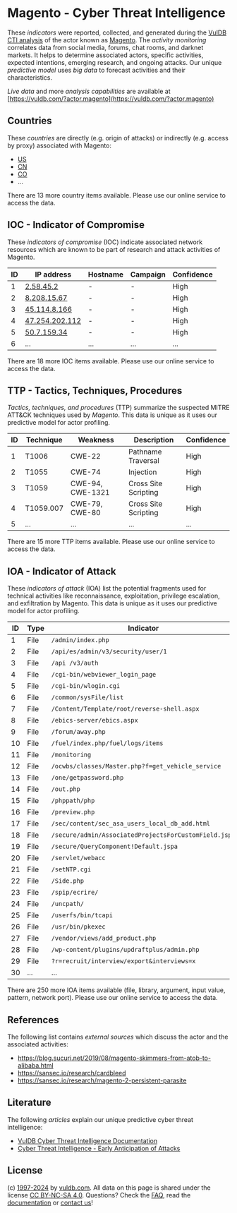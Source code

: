 # Magento - Cyber Threat Intelligence

These _indicators_ were reported, collected, and generated during the [VulDB CTI analysis](https://vuldb.com/?kb.cti) of the actor known as [Magento](https://vuldb.com/?actor.magento). The _activity monitoring_ correlates data from social media, forums, chat rooms, and darknet markets. It helps to determine associated actors, specific activities, expected intentions, emerging research, and ongoing attacks. Our unique _predictive model_ uses _big data_ to forecast activities and their characteristics.

_Live data_ and more _analysis capabilities_ are available at [https://vuldb.com/?actor.magento](https://vuldb.com/?actor.magento)

## Countries

These _countries_ are directly (e.g. origin of attacks) or indirectly (e.g. access by proxy) associated with Magento:

* [US](https://vuldb.com/?country.us)
* [CN](https://vuldb.com/?country.cn)
* [CO](https://vuldb.com/?country.co)
* ...

There are 13 more country items available. Please use our online service to access the data.

## IOC - Indicator of Compromise

These _indicators of compromise_ (IOC) indicate associated network resources which are known to be part of research and attack activities of Magento.

ID | IP address | Hostname | Campaign | Confidence
-- | ---------- | -------- | -------- | ----------
1 | [2.58.45.2](https://vuldb.com/?ip.2.58.45.2) | - | - | High
2 | [8.208.15.67](https://vuldb.com/?ip.8.208.15.67) | - | - | High
3 | [45.114.8.166](https://vuldb.com/?ip.45.114.8.166) | - | - | High
4 | [47.254.202.112](https://vuldb.com/?ip.47.254.202.112) | - | - | High
5 | [50.7.159.34](https://vuldb.com/?ip.50.7.159.34) | - | - | High
6 | ... | ... | ... | ...

There are 18 more IOC items available. Please use our online service to access the data.

## TTP - Tactics, Techniques, Procedures

_Tactics, techniques, and procedures_ (TTP) summarize the suspected MITRE ATT&CK techniques used by _Magento_. This data is unique as it uses our predictive model for actor profiling.

ID | Technique | Weakness | Description | Confidence
-- | --------- | -------- | ----------- | ----------
1 | T1006 | CWE-22 | Pathname Traversal | High
2 | T1055 | CWE-74 | Injection | High
3 | T1059 | CWE-94, CWE-1321 | Cross Site Scripting | High
4 | T1059.007 | CWE-79, CWE-80 | Cross Site Scripting | High
5 | ... | ... | ... | ...

There are 15 more TTP items available. Please use our online service to access the data.

## IOA - Indicator of Attack

These _indicators of attack_ (IOA) list the potential fragments used for technical activities like reconnaissance, exploitation, privilege escalation, and exfiltration by Magento. This data is unique as it uses our predictive model for actor profiling.

ID | Type | Indicator | Confidence
-- | ---- | --------- | ----------
1 | File | `/admin/index.php` | High
2 | File | `/api/es/admin/v3/security/user/1` | High
3 | File | `/api /v3/auth` | High
4 | File | `/cgi-bin/webviewer_login_page` | High
5 | File | `/cgi-bin/wlogin.cgi` | High
6 | File | `/common/sysFile/list` | High
7 | File | `/Content/Template/root/reverse-shell.aspx` | High
8 | File | `/ebics-server/ebics.aspx` | High
9 | File | `/forum/away.php` | High
10 | File | `/fuel/index.php/fuel/logs/items` | High
11 | File | `/monitoring` | Medium
12 | File | `/ocwbs/classes/Master.php?f=get_vehicle_service` | High
13 | File | `/one/getpassword.php` | High
14 | File | `/out.php` | Medium
15 | File | `/phppath/php` | Medium
16 | File | `/preview.php` | Medium
17 | File | `/sec/content/sec_asa_users_local_db_add.html` | High
18 | File | `/secure/admin/AssociatedProjectsForCustomField.jspa` | High
19 | File | `/secure/QueryComponent!Default.jspa` | High
20 | File | `/servlet/webacc` | High
21 | File | `/setNTP.cgi` | Medium
22 | File | `/Side.php` | Medium
23 | File | `/spip/ecrire/` | High
24 | File | `/uncpath/` | Medium
25 | File | `/userfs/bin/tcapi` | High
26 | File | `/usr/bin/pkexec` | High
27 | File | `/vendor/views/add_product.php` | High
28 | File | `/wp-content/plugins/updraftplus/admin.php` | High
29 | File | `?r=recruit/interview/export&interviews=x` | High
30 | ... | ... | ...

There are 250 more IOA items available (file, library, argument, input value, pattern, network port). Please use our online service to access the data.

## References

The following list contains _external sources_ which discuss the actor and the associated activities:

* https://blog.sucuri.net/2019/08/magento-skimmers-from-atob-to-alibaba.html
* https://sansec.io/research/cardbleed
* https://sansec.io/research/magento-2-persistent-parasite

## Literature

The following _articles_ explain our unique predictive cyber threat intelligence:

* [VulDB Cyber Threat Intelligence Documentation](https://vuldb.com/?kb.cti)
* [Cyber Threat Intelligence - Early Anticipation of Attacks](https://www.scip.ch/en/?labs.20201022)

## License

(c) [1997-2024](https://vuldb.com/?kb.changelog) by [vuldb.com](https://vuldb.com/?kb.about). All data on this page is shared under the license [CC BY-NC-SA 4.0](https://creativecommons.org/licenses/by-nc-sa/4.0/). Questions? Check the [FAQ](https://vuldb.com/?kb.faq), read the [documentation](https://vuldb.com/?kb) or [contact us](https://vuldb.com/?contact)!
